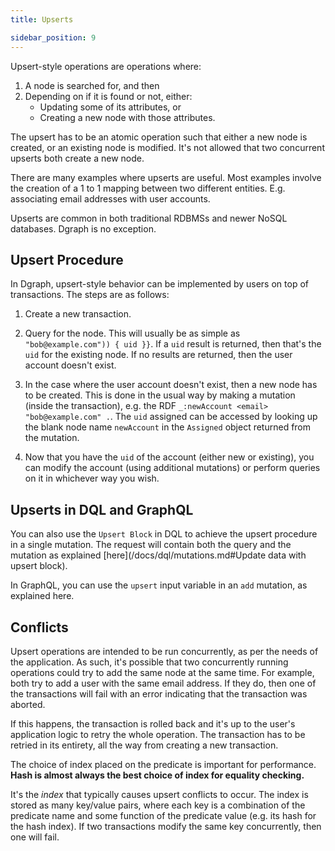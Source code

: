 ```yaml
---
title: Upserts

sidebar_position: 9
---
```


Upsert-style operations are operations where:

1. A node is searched for, and then
2. Depending on if it is found or not, either:
    - Updating some of its attributes, or
    - Creating a new node with those attributes.

The upsert has to be an atomic operation such that either a new node is
created, or an existing node is modified. It's not allowed that two concurrent
upserts both create a new node.

There are many examples where upserts are useful. Most examples involve the
creation of a 1 to 1 mapping between two different entities. E.g. associating
email addresses with user accounts.

Upserts are common in both traditional RDBMSs and newer NoSQL databases.
Dgraph is no exception.

## Upsert Procedure

In Dgraph, upsert-style behavior can be implemented by users on top of
transactions. The steps are as follows:

1. Create a new transaction.

2. Query for the node. This will usually be as simple as `
   "bob@example.com")) { uid }}`. If a `uid` result is returned, then that's the
`uid` for the existing node. If no results are returned, then the user account
doesn't exist.

3. In the case where the user account doesn't exist, then a new node has to be
   created. This is done in the usual way by making a mutation (inside the
transaction), e.g.  the RDF `_:newAccount <email> "bob@example.com" .`. The
`uid` assigned can be accessed by looking up the blank node name `newAccount`
in the `Assigned` object returned from the mutation.

4. Now that you have the `uid` of the account (either new or existing), you can
   modify the account (using additional mutations) or perform queries on it in
whichever way you wish.

## Upserts in DQL and GraphQL

You can also use the `Upsert Block` in DQL to achieve the upsert procedure in a single
 mutation. The request will contain both the query and the mutation as explained
[here](/docs/dql/mutations.md#Update data with upsert block).

In GraphQL, you can use the `upsert` input variable in an `add` mutation, as explained here.

## Conflicts

Upsert operations are intended to be run concurrently, as per the needs of the
application. As such, it's possible that two concurrently running operations
could try to add the same node at the same time. For example, both try to add a
user with the same email address. If they do, then one of the transactions will
fail with an error indicating that the transaction was aborted.

If this happens, the transaction is rolled back and it's up to the user's
application logic to retry the whole operation. The transaction has to be
retried in its entirety, all the way from creating a new transaction.

The choice of index placed on the predicate is important for performance.
**Hash is almost always the best choice of index for equality checking.**


It's the _index_ that typically causes upsert conflicts to occur. The index is
stored as many key/value pairs, where each key is a combination of the
predicate name and some function of the predicate value (e.g. its hash for the
hash index). If two transactions modify the same key concurrently, then one
will fail.
